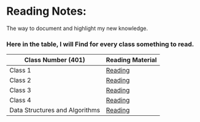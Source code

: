 # Reading Notes:

The way to document and highlight my new knowledge. 
### Here in the table, I will Find for every class something to read.

| Class Number (401) | Reading Material |
| ------------ | ---------------- | 
|  Class 1   | [Reading](class1.md) | 
|  Class 2   | [Reading](class2.md) |
|  Class 3   | [Reading](class3.md) | 
|  Class 4   | [Reading](class4.md) |  
|  Data Structures and Algorithms  | [Reading](Data%20Structures%20and%20Algorithms.md) | 
